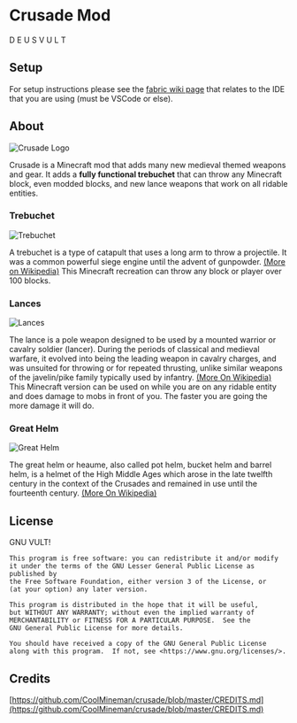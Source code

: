 # Crusade Mod

D E U S   V U L T

## Setup

For setup instructions please see the [fabric wiki page](https://fabricmc.net/wiki/tutorial:setup) that relates to the IDE that you are using (must be VSCode or else).

## About

![Crusade Logo](https://coolmineman.github.io/crusade/logo.png)

Crusade is a Minecraft mod that adds many new medieval themed weapons and gear. It adds a **fully functional trebuchet** that can throw any Minecraft block, even modded blocks, and new lance weapons that work on all ridable entities.

### Trebuchet

![Trebuchet](https://coolmineman.github.io/crusade/trebuchet.jpeg)

A trebuchet is a type of catapult that uses a long arm to throw a projectile. It was a common powerful siege engine until the advent of gunpowder. [(More on Wikipedia)](https://en.wikipedia.org/wiki/Trebuchet) This Minecraft recreation can throw any block or player over 100 blocks.

### Lances

![Lances](https://coolmineman.github.io/crusade/lances.jpeg)

The lance is a pole weapon designed to be used by a mounted warrior or cavalry soldier (lancer). During the periods of classical and medieval warfare, it evolved into being the leading weapon in cavalry charges, and was unsuited for throwing or for repeated thrusting, unlike similar weapons of the javelin/pike family typically used by infantry. [(More On Wikipedia)](https://en.wikipedia.org/wiki/Lance) This Minecraft version can be used on while you are on any ridable entity and does damage to mobs in front of you. The faster you are going the more damage it will do.

### Great Helm

![Great Helm](https://coolmineman.github.io/crusade/great_helm.jpeg)

The great helm or heaume, also called pot helm, bucket helm and barrel helm, is a helmet of the High Middle Ages which arose in the late twelfth century in the context of the Crusades and remained in use until the fourteenth century. [(More On Wikipedia)](https://en.wikipedia.org/wiki/Great_helm)

## License

GNU VULT!

    This program is free software: you can redistribute it and/or modify
    it under the terms of the GNU Lesser General Public License as published by
    the Free Software Foundation, either version 3 of the License, or
    (at your option) any later version.

    This program is distributed in the hope that it will be useful,
    but WITHOUT ANY WARRANTY; without even the implied warranty of
    MERCHANTABILITY or FITNESS FOR A PARTICULAR PURPOSE.  See the
    GNU General Public License for more details.

    You should have received a copy of the GNU General Public License
    along with this program.  If not, see <https://www.gnu.org/licenses/>.

## Credits

[https://github.com/CoolMineman/crusade/blob/master/CREDITS.md](https://github.com/CoolMineman/crusade/blob/master/CREDITS.md)